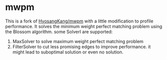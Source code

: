 # mwpm
This is a fork of [HyosangKang/mwpm](https://github.com/HyosangKang/mwpm) with a little modification to profile performance.
It solves the minimum weight perfect matching problem using the Blossom algorithm.
some SolverI are supported:

1. MaxSolver to solve maximum weight perfect matching problem
2. FilterSolver to cut less promising edges to improve performance. it might lead to 
   suboptimal solution or even no solution.
